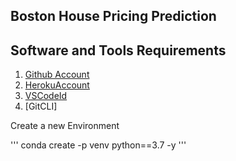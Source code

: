 ## Boston House Pricing Prediction


## Software and Tools Requirements
1. [Github Account](https://www.github.com)
2.  [HerokuAccount](https://www.heroku.com)
3. [VSCodeId](https://www.code.visualstudio.com)
4. [GitCLI]

Create a new Environment

'''
conda create -p venv python==3.7 -y
'''